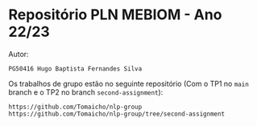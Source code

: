 # Repositório PLN MEBIOM - Ano 22/23
Autor:
```
PG50416 Hugo Baptista Fernandes Silva
```

Os trabalhos de grupo estão no seguinte repositório (Com o TP1 no `main` branch e o TP2 no branch `second-assignment`):
```
https://github.com/Tomaicho/nlp-group
https://github.com/Tomaicho/nlp-group/tree/second-assignment
```
